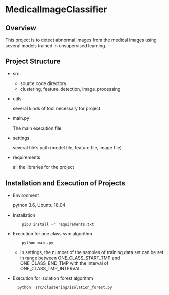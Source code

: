 # MedicalImageClassifier

## Overview

This project is to detect abnormal images from the medical images using several models trained in unsupervised learning.

## Project Structure

- src

    * source code directory.
    * clustering, feature_detection, image_processing
    
- utils

    several kinds of tool necessary for project.    

- main.py

    The main execution file

- settings
    
    several file’s path (model file, feature file, image file)
    
- requirements

    all the libraries for the project
    
## Installation and Execution of Projects

- Environment

    python 3.6, Ubuntu 18.04
    
- Installation

    ```
        pip3 install -r requirements.txt
    ```

- Execution for one class svm algorithm

    ```
        python main.py
    ```
  
  * In settings, the number of the samples of training data set can be set in range between ONE_CLASS_START_TMP and ONE_CLASS_END_TMP with the interval of ONE_CLASS_TMP_INTERVAL. 

- Execution for isolation forest algorithm
    
    ```
      python  src/clustering/isolation_forest.py
    ```
     
